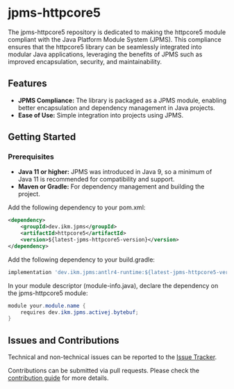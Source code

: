 # jpms-httpcore5
The jpms-httpcore5 repository is dedicated to making the httpcore5 module compliant with the Java Platform Module System (JPMS). This compliance ensures that the httpcore5 library can be seamlessly integrated into modular Java applications, leveraging the benefits of JPMS such as improved encapsulation, security, and maintainability.

## Features

* **JPMS Compliance:** The library is packaged as a JPMS module, enabling better encapsulation and dependency management in Java projects.
* **Ease of Use:** Simple integration into projects using JPMS.

## Getting Started
### Prerequisites

* **Java 11 or higher:** JPMS was introduced in Java 9, so a minimum of Java 11 is recommended for compatibility and support.
* **Maven or Gradle:** For dependency management and building the project.

Add the following dependency to your pom.xml:
```xml
<dependency>
    <groupId>dev.ikm.jpms</groupId>
	<artifactId>httpcore5</artifactId>
    <version>${latest-jpms-httpcore5-version}</version>
</dependency>
```

Add the following dependency to your build.gradle:
```groovy
implementation 'dev.ikm.jpms:antlr4-runtime:${latest-jpms-httpcore5-version}'
```

In your module descriptor (module-info.java), declare the dependency on the jpms-httpcore5 module:

```java
module your.module.name {
    requires dev.ikm.jpms.activej.bytebuf;
}
```


## Issues and Contributions
Technical and non-technical issues can be reported to the [Issue Tracker](https://github.com/ikmdev/repo-seed/issues).

Contributions can be submitted via pull requests. Please check the [contribution guide](doc/how-to-contribute.md) for more details.